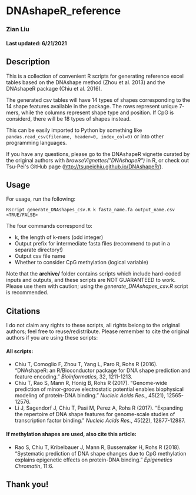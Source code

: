 # DNAshapeR_reference
### Zian Liu
#### Last updated: 6/21/2021

## Description

This is a collection of convenient R scripts for generating reference excel tables based on the DNAshape method (Zhou et al. 2013) and the DNAshapeR package (Chiu et al. 2016). 

The generated csv tables will have 14 types of shapes corresponding to the 14 shape features available in the package. The rows represent unique 7-mers, while the columns represent shape type and position. If CpG is considerd, there will be 18 types of shapes instead.

This can be easily imported to Python by something like ``pandas.read_csv(filename, header=0, index_col=0)`` or into other programming languages.

If you have any questions, please go to the DNAshapeR vignette curated by the original authors with *browseVignettes("DNAshapeR")* in R, or check out Tsu-Pei's GitHub page (http://tsupeichiu.github.io/DNAshapeR/).

## Usage

For usage, run the following:
```
Rscript generate_DNAshapes_csv.R k fasta_name.fa output_name.csv <TRUE/FALSE>
```
The four commands correspond to:
* k, the length of k-mers (odd integer)
* Output prefix for intermediate fasta files (recommend to put in a separate directory!)
* Output csv file name
* Whether to consider CpG methylation (logical variable)

Note that the **archive/** folder contains scripts which include hard-coded inputs and outputs, and these scripts are NOT GUARANTEED to work. Please use them with caution; using the *generate_DNAshapes_csv.R* script is recommended. 


## Citations

I do not claim any rights to these scripts, all rights belong to the original authors; feel free to reuse/redistribute. Please remember to cite the original authors if you are using these scripts:

#### All scripts:

* Chiu T, Comoglio F, Zhou T, Yang L, Paro R, Rohs R (2016). “DNAshapeR: an R/Bioconductor package for DNA shape prediction and feature encoding.” *Bioinformatics*, 32, 1211-1213.
* Chiu T, Rao S, Mann R, Honig B, Rohs R (2017). “Genome-wide prediction of minor-groove electrostatic potential enables biophysical modeling of protein-DNA binding.” *Nucleic Acids Res.*, 45(21), 12565-12576.
* Li J, Sagendorf J, Chiu T, Pasi M, Perez A, Rohs R (2017). “Expanding the repertoire of DNA shape features for genome-scale studies of transcription factor binding.” *Nucleic Acids Res.*, 45(22), 12877-12887.

#### If methylation shapes are used, also cite this article:
* Rao S, Chiu T, Kribelbauer J, Mann R, Bussemaker H, Rohs R (2018). “Systematic prediction of DNA shape changes due to CpG methylation explains epigenetic effects on protein-DNA binding.” *Epigenetics Chromatin*, 11:6.


## Thank you!
